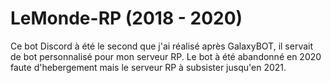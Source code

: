 # LeMonde-RP (2018 - 2020)

Ce bot Discord à été le second que j'ai réalisé après GalaxyBOT, il servait de bot personnalisé pour mon serveur RP.
Le bot à été abandonné en 2020 faute d'hebergement mais le serveur RP à subsister jusqu'en 2021.

